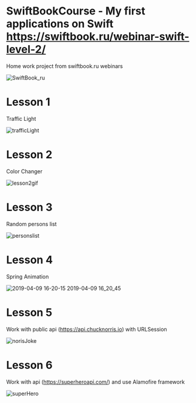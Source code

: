 # SwiftBookCourse - My first applications on Swift https://swiftbook.ru/webinar-swift-level-2/
Home work project from swiftbook.ru webinars

![SwiftBook_ru](https://user-images.githubusercontent.com/30910230/54920927-8ffada00-4f15-11e9-8353-8e0c9b87f6c6.png)

# Lesson 1
Traffic Light

![trafficLight](https://user-images.githubusercontent.com/30910230/54921068-dea87400-4f15-11e9-8d03-2bc6ba9345a5.gif)
# Lesson 2
Color Changer

![lesson2gif](https://user-images.githubusercontent.com/30910230/55163065-27f8fd80-517a-11e9-940f-aa35679973ff.gif)
# Lesson 3
Random persons list

![personslist](https://user-images.githubusercontent.com/30910230/55730388-bb56ec00-5a20-11e9-859a-6fd90237acfa.gif)
# Lesson 4
Spring Animation 

![2019-04-09 16-20-15 2019-04-09 16_20_45](https://user-images.githubusercontent.com/30910230/55803681-7cd63580-5ae3-11e9-95f8-dc8a54cf1d34.gif)

# Lesson 5
Work with public api (https://api.chucknorris.io) with URLSession

![norisJoke](https://user-images.githubusercontent.com/30910230/56027624-12113e00-5d1f-11e9-934c-1885dedca548.gif)

# Lesson 6
Work with api (https://superheroapi.com/) and use Alamofire framework

![superHero](https://user-images.githubusercontent.com/30910230/56190576-2ca32a00-6033-11e9-838f-5775b65a407a.gif)




